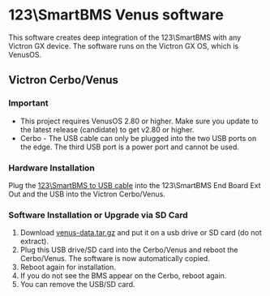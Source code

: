 # 123\SmartBMS Venus software

This software creates deep integration of the 123\SmartBMS with any Victron GX device. The software runs on the Victron GX OS, which is VenusOS.

## Victron Cerbo/Venus

### Important

* This project requires VenusOS 2.80 or higher. Make sure you update to the latest release (candidate) to get v2.80 or higher.
* Cerbo - The USB cable can only be plugged into the two USB ports on the edge. The third USB port is a power port and cannot be used.

### Hardware Installation

Plug the [123\SmartBMS to USB cable](https://123electric.eu/products/123smartbms-to-usb) into the 123\SmartBMS End Board Ext Out and the USB into the Victron Cerbo/Venus.

### Software Installation or Upgrade via SD Card

1. Download [venus-data.tar.gz](https://123electric.eu/downloads/123smartbmstousb/venus-data.tar.gz) and put it on a usb drive or SD card (do not extract).
2. Plug this USB drive/SD card into the Cerbo/Venus and reboot the Cerbo/Venus. The software is now automatically copied.
3. Reboot again for installation.
4. If you do not see the BMS appear on the Cerbo, reboot again.
5. You can remove the USB/SD card.
